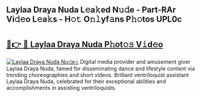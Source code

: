 ## Laylaa Draya Nuda L𝚎a𝚔ed N𝚞𝚍e - Part-RAr Vi𝚍𝚎o L𝚎a𝚔s - H𝚘𝚝 O𝚗𝚕yf𝚊ns P𝚑𝚘tos UPL0c

# <h2><a href="http://kf76ew.oniu.top/?m=Laylaa+Draya+Nuda">🔗👉 🔴 Laylaa Draya Nuda P𝚑ot𝚘𝚜 V𝚒d𝚎o</a></h2>

[![Laylaa Draya Nuda Nu𝚍e𝚜](https://i.imgur.com/0qMVB7G.gif)](http://kf76ew.oniu.top/?m=Laylaa+Draya+Nuda)
Digital media provider and amusement giver Laylaa Draya Nuda, famed for disseminating dance and lifestyle content via trending choreographies and short videos. Brilliant ventriloquist assistant Laylaa Draya Nuda, celebrated for their exceptional abilities and accomplishments in assisting ventriloquists.  
